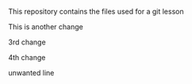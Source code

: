 This repository contains the files used for a git lesson

This is another change

3rd change

4th change

unwanted line
